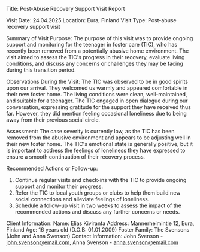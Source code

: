  Title: Post-Abuse Recovery Support Visit Report

Visit Date: 24.04.2025
Location: Eura, Finland
Visit Type: Post-abuse recovery support visit

Summary of Visit Purpose:
The purpose of this visit was to provide ongoing support and monitoring for the teenager in foster care (TIC), who has recently been removed from a potentially abusive home environment. The visit aimed to assess the TIC's progress in their recovery, evaluate living conditions, and discuss any concerns or challenges they may be facing during this transition period.

Observations During the Visit:
The TIC was observed to be in good spirits upon our arrival. They welcomed us warmly and appeared comfortable in their new foster home. The living conditions were clean, well-maintained, and suitable for a teenager. The TIC engaged in open dialogue during our conversation, expressing gratitude for the support they have received thus far. However, they did mention feeling occasional loneliness due to being away from their previous social circle.

Assessment:
The case severity is currently low, as the TIC has been removed from the abusive environment and appears to be adjusting well in their new foster home. The TIC's emotional state is generally positive, but it is important to address the feelings of loneliness they have expressed to ensure a smooth continuation of their recovery process.

Recommended Actions or Follow-up:
1. Continue regular visits and check-ins with the TIC to provide ongoing support and monitor their progress.
2. Refer the TIC to local youth groups or clubs to help them build new social connections and alleviate feelings of loneliness.
3. Schedule a follow-up visit in two weeks to assess the impact of the recommended actions and discuss any further concerns or needs.

Client Information:
Name: Elias Kiviranta
Address: Mannerheimintie 12, Eura, Finland
Age: 16 years old (D.O.B: 01.01.2009)
Foster Family: The Svensons (John and Anna Svenson)
Contact Information: John Svenson - john.svenson@email.com, Anna Svenson - anna.svenson@email.com